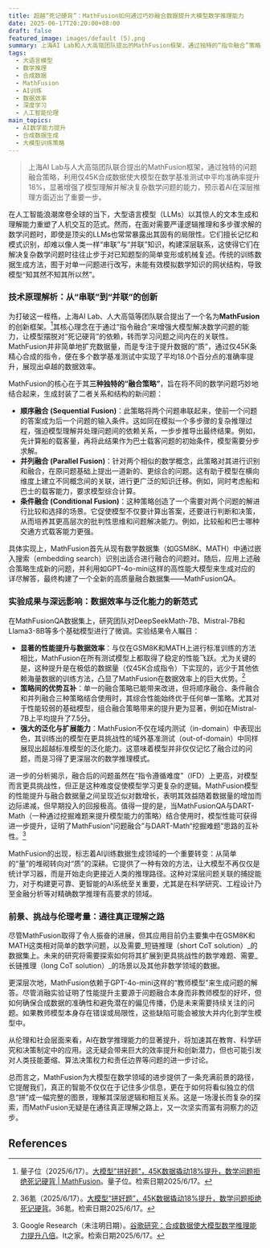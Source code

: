 ```yaml
---
title: 超越“死记硬背”：MathFusion如何通过巧妙融合数据提升大模型数学推理能力
date: 2025-06-17T20:20:00+08:00
draft: false
featured_image: images/default (5).png
summary: 上海AI Lab和人大高瓴团队提出的MathFusion框架，通过独特的“指令融合”策略，成功提升了大型语言模型（LLMs）解决复杂数学问题的能力。该方法利用仅45K合成数据，便在多个基准测试中实现了平均18%的准确率提升，证明了在数据质量而非数量上进行突破的重要性。MathFusion通过模拟问题之间的内在逻辑关联，使LLMs从“死记硬背”转向真正的逻辑推理和知识串联，为AI在更深层次的认知任务中发挥作用奠定了基础。
tags: 
  - 大语言模型
  - 数学推理
  - 合成数据
  - MathFusion
  - AI训练
  - 数据效率
  - 深度学习
  - 人工智能伦理
main_topics: 
  - AI数学能力提升
  - 合成数据生成
  - 大模型训练策略
---
```


> 上海AI Lab与人大高瓴团队联合提出的MathFusion框架，通过独特的问题融合策略，利用仅45K合成数据使大模型在数学基准测试中平均准确率提升18%，显著增强了模型理解并解决复杂数学问题的能力，预示着AI在深层推理方面迈出了重要一步。

在人工智能浪潮席卷全球的当下，大型语言模型（LLMs）以其惊人的文本生成和理解能力重塑了人机交互的范式。然而，在面对需要严谨逻辑推理和多步骤求解的数学问题时，即使是顶尖的LLMs也常常暴露出其固有的局限性。它们擅长记忆和模式识别，却难以像人类一样“串联”与“并联”知识，构建深层联系，这使得它们在解决复杂数学问题时往往止步于对已知题型的简单变形或机械复述。传统的训练数据生成方法，囿于对单一问题进行改写，未能有效模拟数学知识的网状结构，导致模型“知其然不知其所以然”。

### 技术原理解析：从“串联”到“并联”的创新

为打破这一桎梏，上海AI Lab、人大高瓴等团队联合提出了一个名为**MathFusion**的创新框架。[^1]其核心理念在于通过“指令融合”来增强大模型解决数学问题的能力，让模型摆脱对“死记硬背”的依赖，转而学习问题之间内在的关联性。MathFusion并非简单地扩充数据量，而是专注于提升数据的“质”，通过仅45K条精心合成的指令，便在多个数学基准测试中实现了平均18.0个百分点的准确率提升，展现出卓越的数据效率。

MathFusion的核心在于其**三种独特的“融合策略”**，旨在将不同的数学问题巧妙地结合起来，生成封装了二者关系和结构的新问题：

*   **顺序融合 (Sequential Fusion)**：此策略将两个问题串联起来，使前一个问题的答案成为后一个问题的输入条件。这如同在模拟一个多步骤的复杂推理过程，强迫模型理解并处理问题间的依赖关系，一步步推导出最终结果。例如，先计算船的载客量，再将此结果作为巴士载客问题的初始条件，模型需要分步求解。
*   **并列融合 (Parallel Fusion)**：针对两个相似的数学概念，此策略对其进行识别和融合，在原问题基础上提出一道新的、更综合的问题。这有助于模型在横向维度上建立不同概念间的关联，进行更广泛的知识迁移。例如，同时考虑船和巴士的载客能力，要求模型综合计算。
*   **条件融合 (Conditional Fusion)**：这种策略创造了一个需要对两个问题的解进行比较和选择的场景。它促使模型不仅要计算出答案，还要进行判断和决策，从而培养其更高层次的批判性思维和问题解决能力。例如，比较船和巴士哪种交通方式载客能力更强。

具体实现上，MathFusion首先从现有数学数据集（如GSM8K、MATH）中通过嵌入搜索（embedding search）识别出适合进行融合的问题对。随后，应用上述融合策略生成新的问题，并利用如GPT-4o-mini这样的高性能大模型来生成对应的详尽解答，最终构建了一个全新的高质量融合数据集——MathFusionQA。

### 实验成果与深远影响：数据效率与泛化能力的新范式

在MathFusionQA数据集上，研究团队对DeepSeekMath-7B、Mistral-7B和Llama3-8B等多个基础模型进行了微调。实验结果令人瞩目：

*   **显著的性能提升与数据效率**：与仅在GSM8K和MATH上进行标准训练的方法相比，MathFusion在所有测试模型上都取得了稳定的性能飞跃。尤为关键的是，这种提升是在极低的数据量（仅45K合成指令）下实现的，远少于其他依赖海量数据的训练方法，凸显了MathFusion在数据效率上的巨大优势。[^2]
*   **策略间的优势互补**：单一的融合策略已能带来改进，但将顺序融合、条件融合和并列融合三种策略结合使用时，其综合性能始终优于任何单一策略。尤其对于性能较弱的基础模型，组合融合策略带来的提升更为显著，例如在Mistral-7B上平均提升了7.5分。
*   **强大的泛化与扩展能力**：MathFusion不仅在域内测试（in-domain）中表现出色，其训练出的模型在更具挑战性的域外基准测试（out-of-domain）中同样展现出超越标准模型的泛化能力。这意味着模型并非仅仅记忆了融合过的问题，而是习得了更深层次的数学推理模式。

进一步的分析揭示，融合后的问题虽然在“指令遵循难度”（IFD）上更高，对模型而言更具挑战性，但正是这种难度促使模型学习更复杂的逻辑。MathFusion模型的性能提升与融合数据量之间呈现近似对数增长，表明其效益随着数据量的增加而边际递减，但早期投入的回报极高。值得一提的是，当MathFusionQA与DART-Math（一种通过挖掘难题来提升模型能力的策略）结合使用时，模型性能可获得进一步提升，证明了MathFusion“问题融合”与DART-Math“挖掘难题”思路的互补性。[^3]

MathFusion的出现，标志着AI训练数据生成领域的一个重要转变：从简单的“量”的堆砌转向对“质”的深耕。它提供了一种有效的方法，让大模型不再仅仅是统计学习器，而是开始走向更接近人类的推理路径。这种对深层问题关联的捕捉能力，对于构建更可靠、更智能的AI系统至关重要，尤其是在科学研究、工程设计乃至金融分析等对精确数学推理有高要求的领域。

### 前景、挑战与伦理考量：通往真正理解之路

尽管MathFusion取得了令人振奋的进展，但其应用目前仍主要集中在GSM8K和MATH这类相对简单的数学问题，以及需要_短链推理（short CoT solution）_的数据集上。未来的研究将需要探索如何将其扩展到更具挑战性的数学难题、需要_长链推理（long CoT solution）_的场景以及其他非数学领域的数据。

更深层次地，MathFusion依赖于GPT-4o-mini这样的“教师模型”来生成问题的解答。尽管消融实验证明了性能提升主要源于问题融合本身而非教师模型的好坏，但如何确保合成数据的准确性和避免潜在的偏见传播，仍是未来需要持续关注的问题。如果教师模型本身存在错误或局限性，这些缺陷可能会被放大并内化到学生模型中。

从伦理和社会层面来看，AI在数学推理能力的显著提升，将加速其在教育、科学研究和决策制定中的应用。这无疑会带来巨大的效率提升和创新潜力，但也可能引发对人类技能萎缩、算法决策权力和责任边界等问题的进一步讨论。

总而言之，MathFusion为大模型在数学领域的进步提供了一条充满前景的路径，它提醒我们，真正的智能不仅仅在于记住多少信息，更在于如何将看似独立的信息“拼”成一幅完整的图景，理解其深层逻辑和相互关系。这是一场漫长而复杂的探索，而MathFusion无疑是在通往真正理解之路上，又一次坚实而富有洞察力的迈步。

## References
[^1]: 量子位（2025/6/17）。[大模型\"拼好题\"，45K数据撬动18%提升，数学问题拒绝死记硬背 | MathFusion](https://www.qbitai.com/2025/06/296067.html)。量子位。检索日期2025/6/17。
[^2]: 36氪（2025/6/17）。[大模型“拼好题”，45K数据撬动18%提升，数学问题拒绝死记硬背](https://www.36kr.com/p/2840502202685956)。36氪。检索日期2025/6/17。
[^3]: Google Research（未注明日期）。[谷歌研究：合成数据使大模型数学推理能力提升八倍](https://www.ithome.com/0/843/417.htm)。It之家。检索日期2025/6/17。
